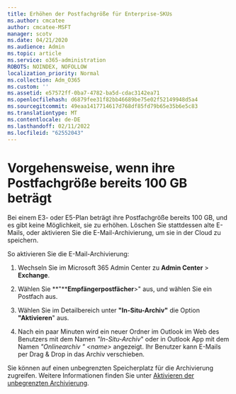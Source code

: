 ```yaml
---
title: Erhöhen der Postfachgröße für Enterprise-SKUs
ms.author: cmcatee
author: cmcatee-MSFT
manager: scotv
ms.date: 04/21/2020
ms.audience: Admin
ms.topic: article
ms.service: o365-administration
ROBOTS: NOINDEX, NOFOLLOW
localization_priority: Normal
ms.collection: Adm_O365
ms.custom: ''
ms.assetid: e57572ff-0ba7-4782-ba5d-cdac3142ea71
ms.openlocfilehash: d6879fee31f82bb46689be75e02f52149948d5a4
ms.sourcegitcommit: 49eaa1417714617d768df85fd79b65e35b6e5c83
ms.translationtype: MT
ms.contentlocale: de-DE
ms.lasthandoff: 02/11/2022
ms.locfileid: "62552043"
---
```

# <a name="what-to-do-if-your-mailbox-size-is-already-100gb"></a>Vorgehensweise, wenn ihre Postfachgröße bereits 100 GB beträgt

Bei einem E3- oder E5-Plan beträgt ihre Postfachgröße bereits 100 GB, und es gibt keine Möglichkeit, sie zu erhöhen. Löschen Sie stattdessen alte E-Mails, oder aktivieren Sie die E-Mail-Archivierung, um sie in der Cloud zu speichern. 
  
So aktivieren Sie die E-Mail-Archivierung:
  
1. Wechseln Sie im Microsoft 365 Admin Center zu **Admin Center** \> **Exchange**. 
    
2. Wählen Sie **"****Empfängerpostfächer**\>" aus, und wählen Sie ein Postfach aus. 
    
3. Wählen Sie im Detailbereich unter **"In-Situ-Archiv"** die Option **"Aktivieren**" aus. 
    
4. Nach ein paar Minuten wird ein neuer Ordner im Outlook im Web des Benutzers mit dem Namen *"In-Situ-Archiv*" oder in Outlook App mit dem Namen *"Onlinearchiv " \<name\>* angezeigt. Ihr Benutzer kann E-Mails per Drag & Drop in das Archiv verschieben. 
    
Sie können auf einen unbegrenzten Speicherplatz für die Archivierung zugreifen. Weitere Informationen finden Sie unter [Aktivieren der unbegrenzten Archivierung](https://docs.microsoft.com/microsoft-365/compliance/enable-unlimited-archiving).
  


